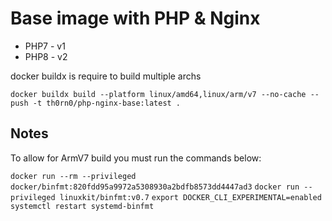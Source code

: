 # Base image with PHP & Nginx

- PHP7 - v1
- PHP8 - v2

docker buildx is require to build multiple archs

```docker buildx build --platform linux/amd64,linux/arm/v7 --no-cache --push -t th0rn0/php-nginx-base:latest .```

## Notes

To allow for ArmV7 build you must run the commands below:

```docker run --rm --privileged docker/binfmt:820fdd95a9972a5308930a2bdfb8573dd4447ad3```
```docker run --privileged linuxkit/binfmt:v0.7```
```export DOCKER_CLI_EXPERIMENTAL=enabled```
```systemctl restart systemd-binfmt```
